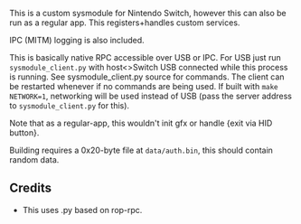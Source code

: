 This is a custom sysmodule for Nintendo Switch, however this can also be run as a regular app. This registers+handles custom services.

IPC (MITM) logging is also included.

This is basically native RPC accessible over USB or IPC. For USB just run `sysmodule_client.py` with host<>Switch USB connected while this process is running. See sysmodule_client.py source for commands. The client can be restarted whenever if no commands are being used. If built with `make NETWORK=1`, networking will be used instead of USB (pass the server address to `sysmodule_client.py` for this).

Note that as a regular-app, this wouldn't init gfx or handle {exit via HID button}.

Building requires a 0x20-byte file at `data/auth.bin`, this should contain random data.

## Credits
* This uses .py based on rop-rpc.
